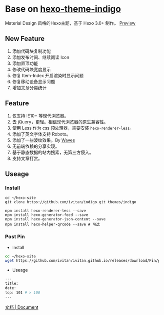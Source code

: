 Base on [hexo-theme-indigo](https://github.com/yscoder/hexo-theme-indigo)
================

Material Design 风格的Hexo主题，基于 Hexo 3.0+ 制作。 [Preview](https://vitan.me)

## New Feature
1. 添加代码块复制功能
2. 添加发布时间、继续阅读 Icon
3. 添加置顶功能
4. 修改代码块宽度显示
5. 修复 Item-Index 开启渲染时显示问题
6. 修复移动设备显示问题
7. 增加文章分类统计

## Feature

1. 仅支持 IE10+ 等现代浏览器。
2. 去 jQuery，更轻。相信现代浏览器的原生兼容性。
3. 使用 Less 作为 css 预处理器，需要安装 `hexo-renderer-less`。
4. 添加了英文字体支持 Roboto。
5. 添加了一些波纹效果。By [Waves](https://github.com/fians/Waves)
6. 无前端依赖的分享实现。
7. 基于静态数据的站内搜索，无第三方侵入。
8. 支持文章打赏。

## Useage
### Install
```git
cd ~/hexo-site
git clone https://github.com/ivitan/indigo.git themes/indigo

npm install hexo-renderer-less --save
npm install hexo-generator-feed --save
npm install hexo-generator-json-content --save
npm install hexo-helper-qrcode --save # 可选
```

### Post Pin
- Install

```sh 
cd ~/hexo-site
wget https://github.com/ivitan/ivitan.github.io/releases/download/Pin/generator.js -O ./node_modules/hexo-generator-index/lib/generator.js
```

- Useage

```sh
---
title: 
date: 
top: 101 # > 100
---
```


[文档 | Document](https://github.com/yscoder/hexo-theme-indigo/wiki)
